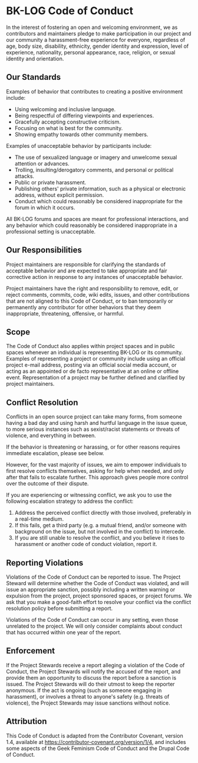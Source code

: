# BK-LOG Code of Conduct

In the interest of fostering an open and welcoming environment, we as
contributors and maintainers pledge to make participation in our project and our
community a harassment-free experience for everyone, regardless of age, body
size, disability, ethnicity, gender identity and expression, level of
experience, nationality, personal appearance, race, religion, or sexual identity
and orientation.

## Our Standards

Examples of behavior that contributes to creating a positive environment include:

*   Using welcoming and inclusive language.
*   Being respectful of differing viewpoints and experiences.
*   Gracefully accepting constructive criticism.
*   Focusing on what is best for the community.
*   Showing empathy towards other community members.

Examples of unacceptable behavior by participants include:

*   The use of sexualized language or imagery and unwelcome sexual attention or
    advances.
*   Trolling, insulting/derogatory comments, and personal or political attacks.
*   Public or private harassment.
*   Publishing others' private information, such as a physical or electronic
    address, without explicit permission.
*   Conduct which could reasonably be considered inappropriate for the forum in
    which it occurs.

All BK-LOG forums and spaces are meant for professional interactions, and any behavior which could reasonably be 
considered inappropriate in a professional setting is unacceptable.


## Our Responsibilities

Project maintainers are responsible for clarifying the standards of acceptable behavior and are expected to take 
appropriate and fair corrective action in response to any instances of unacceptable behavior.

Project maintainers have the right and responsibility to remove, edit, or reject comments, commits, code, wiki edits, 
issues, and other contributions that are not aligned to this Code of Conduct, or to ban temporarily or permanently any 
contributor for other behaviors that they deem inappropriate, threatening, offensive, or harmful.


## Scope

The Code of Conduct also applies within project spaces and in public spaces whenever an individual is representing 
BK-LOG or its community. Examples of representing a project or community include using an official project
e-mail address, posting via an official social media account, or acting as an appointed or de facto representative at
an online or offline event. Representation of a project may be further defined and clarified by project maintainers.

## Conflict Resolution

Conflicts in an open source project can take many forms, from someone having a bad day and using harsh and hurtful 
language in the issue queue, to more serious instances such as sexist/racist statements or threats of violence, 
and everything in between.

If the behavior is threatening or harassing, or for other reasons requires immediate escalation, please see below.

However, for the vast majority of issues, we aim to empower individuals to first resolve conflicts themselves, asking 
for help when needed, and only after that fails to escalate further. This approach gives people more control over 
the outcome of their dispute.

If you are experiencing or witnessing conflict, we ask you to use the following escalation strategy to address 
the conflict:

1.  Address the perceived conflict directly with those involved, preferably in a
    real-time medium.
2.  If this fails, get a third party (e.g. a mutual friend, and/or someone with
    background on the issue, but not involved in the conflict) to intercede.
3.  If you are still unable to resolve the conflict, and you believe it rises to
    harassment or another code of conduct violation, report it.

## Reporting Violations

Violations of the Code of Conduct can be reported to issue. The Project Steward will determine whether the Code of Conduct was violated,
and will issue an appropriate sanction, possibly including a written warning or expulsion from the project,
project sponsored spaces, or project forums. We ask that you make a good-faith effort to resolve your conflict 
via the conflict resolution policy before submitting a report.

Violations of the Code of Conduct can occur in any setting, even those unrelated to the project. We will only consider 
complaints about conduct that has occurred within one year of the report.


## Enforcement

If the Project Stewards receive a report alleging a violation of the Code of Conduct, the Project Stewards will notify
the accused of the report, and provide them an opportunity to discuss the report before a sanction is issued. 
The Project Stewards will do their utmost to keep the reporter anonymous. If the act is ongoing 
(such as someone engaging in harassment), or involves a threat to anyone's safety (e.g. threats of violence), 
the Project Stewards may issue sanctions without notice.


## Attribution

This Code of Conduct is adapted from the Contributor Covenant, version 1.4, available at 
https://contributor-covenant.org/version/1/4, and includes some aspects of the Geek Feminism Code of Conduct and the 
Drupal Code of Conduct.